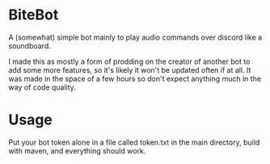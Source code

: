 # BiteBot
A (somewhat) simple bot mainly to play audio commands over discord like a soundboard.

I made this as mostly a form of prodding on the creator of another bot to add some more features, so it's likely it
won't be updated often if at all. It was made in the space of a few hours so don't expect anything much in the way of 
code quality.

# Usage
Put your bot token alone in a file called token.txt in the main directory, build with maven, and everything should work.